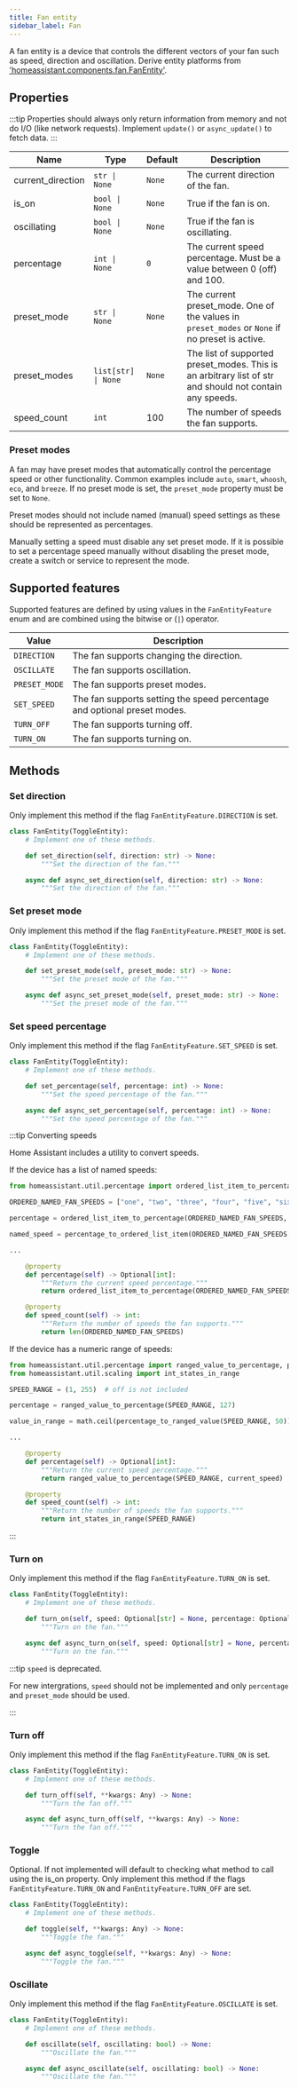 ```yaml
---
title: Fan entity
sidebar_label: Fan
---
```


A fan entity is a device that controls the different vectors of your fan such as speed, direction and oscillation. Derive entity platforms from ['homeassistant.components.fan.FanEntity'](https://github.com/home-assistant/core/blob/dev/homeassistant/components/fan/__init__.py).

## Properties

:::tip
Properties should always only return information from memory and not do I/O (like network requests). Implement `update()` or `async_update()` to fetch data.
:::

| Name | Type | Default | Description
| ---- | ---- | ------- | -----------
| current_direction  | <code>str &#124; None</code>       | `None` | The current direction of the fan.                                                                       |
| is_on              | <code>bool &#124; None</code>      | `None` | True if the fan is on.                                                                                  |
| oscillating        | <code>bool &#124; None</code>       | `None` | True if the fan is oscillating.                                                                         |
| percentage         | <code>int &#124; None</code>       | `0`    | The current speed percentage. Must be a value between 0 (off) and 100.                                  |
| preset_mode        | <code>str &#124; None</code>       | `None` | The current preset_mode. One of the values in `preset_modes` or `None` if no preset is active.          |
| preset_modes       | <code>list[str] &#124; None</code> | `None` | The list of supported preset_modes. This is an arbitrary list of str and should not contain any speeds. |
| speed_count        | `int`                              | 100    | The number of speeds the fan supports.                                                                  |

### Preset modes

A fan may have preset modes that automatically control the percentage speed or other functionality. Common examples include `auto`, `smart`, `whoosh`, `eco`, and `breeze`. If no preset mode is set, the `preset_mode` property must be set to `None`.

Preset modes should not include named (manual) speed settings as these should be represented as percentages.

Manually setting a speed must disable any set preset mode. If it is possible to set a percentage speed manually without disabling the preset mode, create a switch or service to represent the mode.

## Supported features

Supported features are defined by using values in the `FanEntityFeature` enum
and are combined using the bitwise or (`|`) operator.

| Value         | Description                                                              |
| ------------- | ------------------------------------------------------------------------ |
| `DIRECTION`   | The fan supports changing the direction.                                 |
| `OSCILLATE`   | The fan supports oscillation.                                            |
| `PRESET_MODE` | The fan supports preset modes.                                           |
| `SET_SPEED`   | The fan supports setting the speed percentage and optional preset modes. |
| `TURN_OFF`    | The fan supports turning off.                                                                                |
| `TURN_ON`     | The fan supports turning on.                                                                                 |

## Methods

### Set direction

Only implement this method if the flag `FanEntityFeature.DIRECTION` is set.

```python
class FanEntity(ToggleEntity):
    # Implement one of these methods.

    def set_direction(self, direction: str) -> None:
        """Set the direction of the fan."""

    async def async_set_direction(self, direction: str) -> None:
        """Set the direction of the fan."""
```

### Set preset mode

Only implement this method if the flag `FanEntityFeature.PRESET_MODE` is set.

```python
class FanEntity(ToggleEntity):
    # Implement one of these methods.

    def set_preset_mode(self, preset_mode: str) -> None:
        """Set the preset mode of the fan."""

    async def async_set_preset_mode(self, preset_mode: str) -> None:
        """Set the preset mode of the fan."""
```

### Set speed percentage

Only implement this method if the flag `FanEntityFeature.SET_SPEED` is set.

```python
class FanEntity(ToggleEntity):
    # Implement one of these methods.

    def set_percentage(self, percentage: int) -> None:
        """Set the speed percentage of the fan."""

    async def async_set_percentage(self, percentage: int) -> None:
        """Set the speed percentage of the fan."""
```

:::tip Converting speeds

Home Assistant includes a utility to convert speeds.

If the device has a list of named speeds:

```python
from homeassistant.util.percentage import ordered_list_item_to_percentage, percentage_to_ordered_list_item

ORDERED_NAMED_FAN_SPEEDS = ["one", "two", "three", "four", "five", "six"]  # off is not included

percentage = ordered_list_item_to_percentage(ORDERED_NAMED_FAN_SPEEDS, "three")

named_speed = percentage_to_ordered_list_item(ORDERED_NAMED_FAN_SPEEDS, 23)

...

    @property
    def percentage(self) -> Optional[int]:
        """Return the current speed percentage."""
        return ordered_list_item_to_percentage(ORDERED_NAMED_FAN_SPEEDS, current_speed)

    @property
    def speed_count(self) -> int:
        """Return the number of speeds the fan supports."""
        return len(ORDERED_NAMED_FAN_SPEEDS)
```

If the device has a numeric range of speeds:

```python
from homeassistant.util.percentage import ranged_value_to_percentage, percentage_to_ranged_value
from homeassistant.util.scaling import int_states_in_range

SPEED_RANGE = (1, 255)  # off is not included

percentage = ranged_value_to_percentage(SPEED_RANGE, 127)

value_in_range = math.ceil(percentage_to_ranged_value(SPEED_RANGE, 50))

...

    @property
    def percentage(self) -> Optional[int]:
        """Return the current speed percentage."""
        return ranged_value_to_percentage(SPEED_RANGE, current_speed)

    @property
    def speed_count(self) -> int:
        """Return the number of speeds the fan supports."""
        return int_states_in_range(SPEED_RANGE)
```
:::

### Turn on

Only implement this method if the flag `FanEntityFeature.TURN_ON` is set.

```python
class FanEntity(ToggleEntity):
    # Implement one of these methods.

    def turn_on(self, speed: Optional[str] = None, percentage: Optional[int] = None, preset_mode: Optional[str] = None, **kwargs: Any) -> None:
        """Turn on the fan."""

    async def async_turn_on(self, speed: Optional[str] = None, percentage: Optional[int] = None, preset_mode: Optional[str] = None, **kwargs: Any) -> None:
        """Turn on the fan."""
```

:::tip `speed` is deprecated.

For new intergrations, `speed` should not be implemented and only `percentage` and `preset_mode` should be used.

:::

### Turn off

Only implement this method if the flag `FanEntityFeature.TURN_ON` is set.

```python
class FanEntity(ToggleEntity):
    # Implement one of these methods.

    def turn_off(self, **kwargs: Any) -> None:
        """Turn the fan off."""

    async def async_turn_off(self, **kwargs: Any) -> None:
        """Turn the fan off."""
```

### Toggle

Optional. If not implemented will default to checking what method to call using the is_on property.
Only implement this method if the flags `FanEntityFeature.TURN_ON` and `FanEntityFeature.TURN_OFF` are set.

```python
class FanEntity(ToggleEntity):
    # Implement one of these methods.

    def toggle(self, **kwargs: Any) -> None:
        """Toggle the fan."""

    async def async_toggle(self, **kwargs: Any) -> None:
        """Toggle the fan."""
```

### Oscillate

Only implement this method if the flag `FanEntityFeature.OSCILLATE` is set.

```python
class FanEntity(ToggleEntity):
    # Implement one of these methods.

    def oscillate(self, oscillating: bool) -> None:
        """Oscillate the fan."""

    async def async_oscillate(self, oscillating: bool) -> None:
        """Oscillate the fan."""
```
